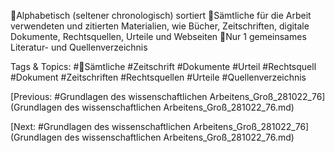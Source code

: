 Alphabetisch (seltener chronologisch) sortiert
Sämtliche für die Arbeit verwendeten und zitierten Materialien, 
wie Bücher, Zeitschriften, digitale Dokumente, Rechtsquellen, 
Urteile und Webseiten
Nur 1 gemeinsames Literatur- und Quellenverzeichnis

   Tags & Topics:
   #Sämtliche
   #Zeitschrift
   #Dokumente
   #Urteil
   #Rechtsquell
   #Dokument
   #Zeitschriften
   #Rechtsquellen
   #Urteile
   #Quellenverzeichnis

[Previous: #Grundlagen des wissenschaftlichen Arbeitens_Groß_281022_76](Grundlagen des wissenschaftlichen Arbeitens_Groß_281022_76.md)

[Next: #Grundlagen des wissenschaftlichen Arbeitens_Groß_281022_76](Grundlagen des wissenschaftlichen Arbeitens_Groß_281022_76.md)